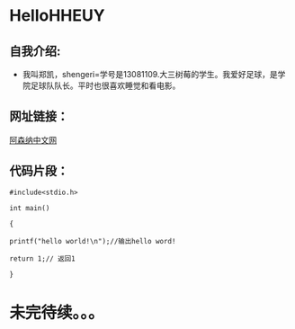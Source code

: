 # HelloHHEUY
## 自我介绍:
* 我叫郑凯，shengeri=学号是13081109.大三树莓的学生。我爱好足球，是学院足球队队长。平时也很喜欢睡觉和看电影。

## 网址链接：


[阿森纳中文网](http://www.arsenal.com.cn/)

## 代码片段：
 
 `#include<stdio.h>`
 
 `int main()`
 
 `{`

 `printf("hello world!\n");//输出hello word!`

 `return 1;// 返回1`

 `}`

# 未完待续。。。
